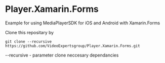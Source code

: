# Player.Xamarin.Forms
Example for using MediaPlayerSDK for iOS and Android with Xamarin.Forms

Clone this repositary by 
```
git clone --recursive https://github.com/VideoExpertsgroup/Player.Xamarin.Forms.git
```
--recursive - parameter clone neccesary dependancies 
